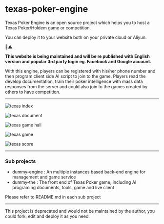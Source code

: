 # texas-poker-engine
Texas Poker Engine is an open source project which helps you to host a Texas Poker/Holdem game or competition.

You can deploy it to your website both on your private cloud or Aliyun.

🚧⚠️ 

 __This website is being maintained and will be re published with English version and popular 3rd party login eg. Facebook and Google account.__


With this engine, players can be registered with his/her phone number and then program client side AI script to join to the game. Players read the develop documentation, train their poker intelligence with mass data responses from the server and could also join to the games created by others to have competition.
***
![texas index](https://github.com/strawmanbobi/texas-poker-engine/blob/master/dummy-the/web/res/images/screenshot/dummy_sample_01.png)

![texas document](https://github.com/strawmanbobi/texas-poker-engine/blob/master/dummy-the/web/res/images/screenshot/dummy_sample_02.png)

![texas game hall](https://github.com/strawmanbobi/texas-poker-engine/blob/master/dummy-the/web/res/images/screenshot/dummy_sample_03.png)

![texas game](https://github.com/strawmanbobi/texas-poker-engine/blob/master/dummy-the/web/res/images/screenshot/dummy_sample_04.png)

![texas score](https://github.com/strawmanbobi/texas-poker-engine/blob/master/dummy-the/web/res/images/screenshot/dummy_sample_05.png)

***

### Sub projects
* dummy-engine : An multiple instances based back-end engine for management and game service
* dummy-the : The front end of Texas Poker game, including AI programing documents, tools, game and live client

Please refer to README.md in each sub project

***
This project is deprecated and would not be maintained by the author, you could fork, edit and deploy it as you need.
